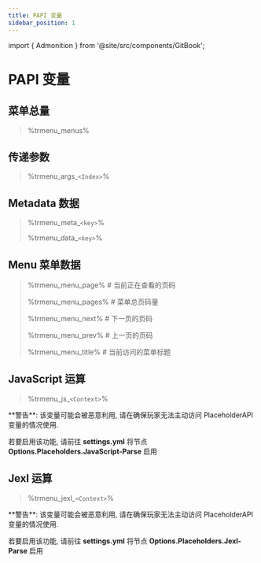```yaml
---
title: PAPI 变量
sidebar_position: 1
---
```


import { Admonition } from '@site/src/components/GitBook';

# PAPI 变量

## 菜单总量

> %trmenu\_menus%

## 传递参数

> %trmenu\_args\_````<Index>````%

## Metadata 数据

> %trmenu\_meta\_``<key>``%
>
> %trmenu\_data\_``<key>``%

## Menu 菜单数据

> %trmenu\_menu\_page%  \# 当前正在查看的页码
>
> %trmenu\_menu\_pages%  \# 菜单总页码量
>
> %trmenu\_menu\_next% \# 下一页的页码
>
> %trmenu\_menu\_prev% \# 上一页的页码
>
> %trmenu\_menu\_title% \# 当前访问的菜单标题

## JavaScript 运算

> %trmenu\_js\_``<Context>``%

<Admonition type="danger">
**警告**: 该变量可能会被恶意利用, 请在确保玩家无法主动访问 PlaceholderAPI 变量的情况使用.

若要启用该功能, 请前往 **settings.yml** 将节点 **Options.Placeholders.JavaScript-Parse** 启用
</Admonition>

## Jexl 运算

> %trmenu\_jexl\_``<Context>``%

<Admonition type="danger">
**警告**: 该变量可能会被恶意利用, 请在确保玩家无法主动访问 PlaceholderAPI 变量的情况使用.

若要启用该功能, 请前往 **settings.yml** 将节点 **Options.Placeholders.Jexl-Parse** 启用
</Admonition>

